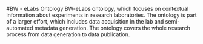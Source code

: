 #BW - eLabs Ontology
BW-eLabs ontology, which focuses on contextual information about experiments in research laboratories. The ontology is part of a larger effort, which includes data acquisition in the lab and semi-automated metadata generation. The ontology covers the whole research process from data generation to data publication.
